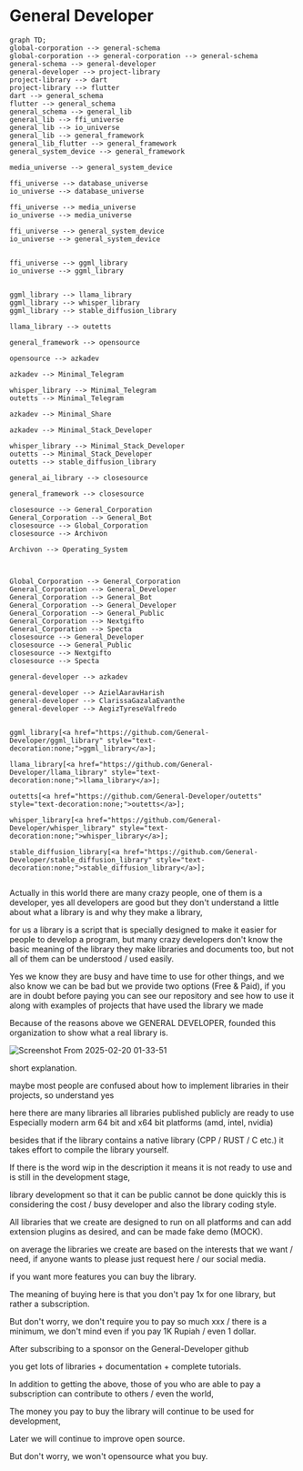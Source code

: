 # General Developer


```mermaid
graph TD;
global-corporation --> general-schema
global-corporation --> general-corporation --> general-schema
general-schema --> general-developer 
general-developer --> project-library
project-library --> dart
project-library --> flutter
dart --> general_schema
flutter --> general_schema
general_schema --> general_lib 
general_lib --> ffi_universe
general_lib --> io_universe
general_lib --> general_framework
general_lib_flutter --> general_framework
general_system_device --> general_framework

media_universe --> general_system_device

ffi_universe --> database_universe
io_universe --> database_universe

ffi_universe --> media_universe
io_universe --> media_universe

ffi_universe --> general_system_device
io_universe --> general_system_device


ffi_universe --> ggml_library
io_universe --> ggml_library


ggml_library --> llama_library
ggml_library --> whisper_library
ggml_library --> stable_diffusion_library

llama_library --> outetts

general_framework --> opensource

opensource --> azkadev

azkadev --> Minimal_Telegram

whisper_library --> Minimal_Telegram
outetts --> Minimal_Telegram

azkadev --> Minimal_Share

azkadev --> Minimal_Stack_Developer

whisper_library --> Minimal_Stack_Developer
outetts --> Minimal_Stack_Developer
outetts --> stable_diffusion_library

general_ai_library --> closesource

general_framework --> closesource

closesource --> General_Corporation
General_Corporation --> General_Bot
closesource --> Global_Corporation
closesource --> Archivon

Archivon --> Operating_System



Global_Corporation --> General_Corporation
General_Corporation --> General_Developer
General_Corporation --> General_Bot
General_Corporation --> General_Developer
General_Corporation --> General_Public
General_Corporation --> Nextgifto
General_Corporation --> Specta
closesource --> General_Developer
closesource --> General_Public
closesource --> Nextgifto
closesource --> Specta

general-developer --> azkadev

general-developer --> AzielAaravHarish
general-developer --> ClarissaGazalaEvanthe
general-developer --> AegizTyreseValfredo


ggml_library[<a href="https://github.com/General-Developer/ggml_library" style="text-decoration:none;">ggml_library</a>];

llama_library[<a href="https://github.com/General-Developer/llama_library" style="text-decoration:none;">llama_library</a>];

outetts[<a href="https://github.com/General-Developer/outetts" style="text-decoration:none;">outetts</a>];

whisper_library[<a href="https://github.com/General-Developer/whisper_library" style="text-decoration:none;">whisper_library</a>];

stable_diffusion_library[<a href="https://github.com/General-Developer/stable_diffusion_library" style="text-decoration:none;">stable_diffusion_library</a>];


```


Actually in this world there are many crazy people, one of them is a developer, yes all developers are good but they don't understand a little about what a library is and why they make a library,

for us a library is a script that is specially designed to make it easier for people to develop a program, but many crazy developers don't know the basic meaning of the library
they make libraries and documents too, but not all of them can be understood / used easily.

Yes we know they are busy and have time to use for other things, and we also know we can be bad but we provide two options (Free & Paid), if you are in doubt before paying you can see our repository and see how to use it along with examples of projects that have used the library we made

Because of the reasons above we GENERAL DEVELOPER, founded this organization to show what a real library is.

![Screenshot From 2025-02-20 01-33-51](https://github.com/user-attachments/assets/0013db38-9bf0-4715-affe-4f159be80057)

short explanation.

maybe most people are confused about how to implement libraries in their projects, so understand yes

here there are many libraries all libraries published publicly are ready to use Especially modern arm 64 bit and x64 bit platforms (amd, intel, nvidia)

besides that if the library contains a native library (CPP / RUST / C etc.) it takes effort to compile the library yourself.

If there is the word wip in the description it means it is not ready to use and is still in the development stage,

library development so that it can be public cannot be done quickly this is considering the cost / busy developer and also the library coding style.

All libraries that we create are designed to run on all platforms and can add extension plugins as desired, and can be made fake demo (MOCK).

on average the libraries we create are based on the interests that we want / need, if anyone wants to please just request here / our social media.

if you want more features you can buy the library.

The meaning of buying here is that you don't pay 1x for one library, but rather a subscription.

But don't worry, we don't require you to pay so much xxx / there is a minimum, we don't mind even if you pay 1K Rupiah / even 1 dollar.

After subscribing to a sponsor on the General-Developer github

you get lots of libraries + documentation + complete tutorials.

In addition to getting the above, those of you who are able to pay a subscription can contribute to others / even the world,

The money you pay to buy the library will continue to be used for development,

Later we will continue to improve open source.

But don't worry, we won't opensource what you buy.
